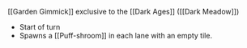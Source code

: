 [[Garden Gimmick]] exclusive to the [[Dark Ages]] ([[Dark Meadow]])

- Start of turn
- Spawns a [[Puff-shroom]] in each lane with an empty tile.